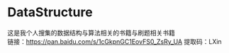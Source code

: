 # DataStructure
这是我个人搜集的数据结构与算法相关的书籍与刷题相关书籍<br>
链接：https://pan.baidu.com/s/1cGkpnGC1EovFS0_ZsRy_UA 
提取码：LXin 
